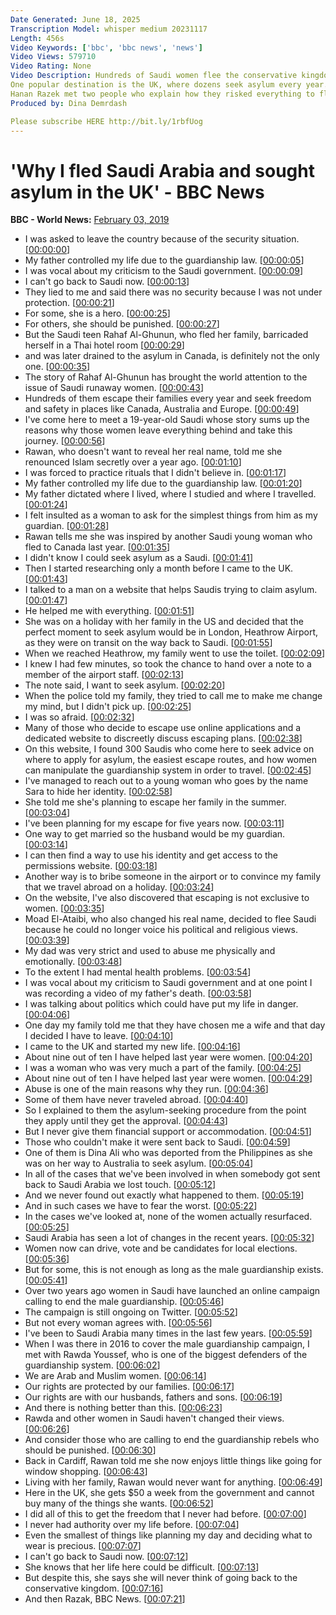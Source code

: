 ```yaml
---
Date Generated: June 18, 2025
Transcription Model: whisper medium 20231117
Length: 456s
Video Keywords: ['bbc', 'bbc news', 'news']
Video Views: 579710
Video Rating: None
Video Description: Hundreds of Saudi women flee the conservative kingdom every year and run away to Western countries over allegations of domestic abuse and oppression back home.
One popular destination is the UK, where dozens seek asylum every year.
Hanan Razek met two people who explain how they risked everything to flee from Saudi Arabia.
Produced by: Dina Demrdash

Please subscribe HERE http://bit.ly/1rbfUog
---
```


# 'Why I fled Saudi Arabia and sought asylum in the UK' - BBC News
**BBC - World News:** [February 03, 2019](https://www.youtube.com/watch?v=MGG7qdCLc98)
*  I was asked to leave the country because of the security situation. [[00:00:00](https://www.youtube.com/watch?v=MGG7qdCLc98&t=0.0s)]
*  My father controlled my life due to the guardianship law. [[00:00:05](https://www.youtube.com/watch?v=MGG7qdCLc98&t=5.0s)]
*  I was vocal about my criticism to the Saudi government. [[00:00:09](https://www.youtube.com/watch?v=MGG7qdCLc98&t=9.0s)]
*  I can't go back to Saudi now. [[00:00:13](https://www.youtube.com/watch?v=MGG7qdCLc98&t=13.0s)]
*  They lied to me and said there was no security because I was not under protection. [[00:00:21](https://www.youtube.com/watch?v=MGG7qdCLc98&t=21.0s)]
*  For some, she is a hero. [[00:00:25](https://www.youtube.com/watch?v=MGG7qdCLc98&t=25.0s)]
*  For others, she should be punished. [[00:00:27](https://www.youtube.com/watch?v=MGG7qdCLc98&t=27.0s)]
*  But the Saudi teen Rahaf Al-Ghunun, who fled her family, barricaded herself in a Thai hotel room [[00:00:29](https://www.youtube.com/watch?v=MGG7qdCLc98&t=29.0s)]
*  and was later drained to the asylum in Canada, is definitely not the only one. [[00:00:35](https://www.youtube.com/watch?v=MGG7qdCLc98&t=35.0s)]
*  The story of Rahaf Al-Ghunun has brought the world attention to the issue of Saudi runaway women. [[00:00:43](https://www.youtube.com/watch?v=MGG7qdCLc98&t=43.0s)]
*  Hundreds of them escape their families every year and seek freedom and safety in places like Canada, Australia and Europe. [[00:00:49](https://www.youtube.com/watch?v=MGG7qdCLc98&t=49.0s)]
*  I've come here to meet a 19-year-old Saudi whose story sums up the reasons why those women leave everything behind and take this journey. [[00:00:56](https://www.youtube.com/watch?v=MGG7qdCLc98&t=56.0s)]
*  Rawan, who doesn't want to reveal her real name, told me she renounced Islam secretly over a year ago. [[00:01:10](https://www.youtube.com/watch?v=MGG7qdCLc98&t=70.0s)]
*  I was forced to practice rituals that I didn't believe in. [[00:01:17](https://www.youtube.com/watch?v=MGG7qdCLc98&t=77.0s)]
*  My father controlled my life due to the guardianship law. [[00:01:20](https://www.youtube.com/watch?v=MGG7qdCLc98&t=80.0s)]
*  My father dictated where I lived, where I studied and where I travelled. [[00:01:24](https://www.youtube.com/watch?v=MGG7qdCLc98&t=84.0s)]
*  I felt insulted as a woman to ask for the simplest things from him as my guardian. [[00:01:28](https://www.youtube.com/watch?v=MGG7qdCLc98&t=88.0s)]
*  Rawan tells me she was inspired by another Saudi young woman who fled to Canada last year. [[00:01:35](https://www.youtube.com/watch?v=MGG7qdCLc98&t=95.0s)]
*  I didn't know I could seek asylum as a Saudi. [[00:01:41](https://www.youtube.com/watch?v=MGG7qdCLc98&t=101.0s)]
*  Then I started researching only a month before I came to the UK. [[00:01:43](https://www.youtube.com/watch?v=MGG7qdCLc98&t=103.0s)]
*  I talked to a man on a website that helps Saudis trying to claim asylum. [[00:01:47](https://www.youtube.com/watch?v=MGG7qdCLc98&t=107.0s)]
*  He helped me with everything. [[00:01:51](https://www.youtube.com/watch?v=MGG7qdCLc98&t=111.0s)]
*  She was on a holiday with her family in the US and decided that the perfect moment to seek asylum would be in London, Heathrow Airport, as they were on transit on the way back to Saudi. [[00:01:55](https://www.youtube.com/watch?v=MGG7qdCLc98&t=115.0s)]
*  When we reached Heathrow, my family went to use the toilet. [[00:02:09](https://www.youtube.com/watch?v=MGG7qdCLc98&t=129.0s)]
*  I knew I had few minutes, so took the chance to hand over a note to a member of the airport staff. [[00:02:13](https://www.youtube.com/watch?v=MGG7qdCLc98&t=133.0s)]
*  The note said, I want to seek asylum. [[00:02:20](https://www.youtube.com/watch?v=MGG7qdCLc98&t=140.0s)]
*  When the police told my family, they tried to call me to make me change my mind, but I didn't pick up. [[00:02:25](https://www.youtube.com/watch?v=MGG7qdCLc98&t=145.0s)]
*  I was so afraid. [[00:02:32](https://www.youtube.com/watch?v=MGG7qdCLc98&t=152.0s)]
*  Many of those who decide to escape use online applications and a dedicated website to discreetly discuss escaping plans. [[00:02:38](https://www.youtube.com/watch?v=MGG7qdCLc98&t=158.0s)]
*  On this website, I found 300 Saudis who come here to seek advice on where to apply for asylum, the easiest escape routes, and how women can manipulate the guardianship system in order to travel. [[00:02:45](https://www.youtube.com/watch?v=MGG7qdCLc98&t=165.0s)]
*  I've managed to reach out to a young woman who goes by the name Sara to hide her identity. [[00:02:58](https://www.youtube.com/watch?v=MGG7qdCLc98&t=178.0s)]
*  She told me she's planning to escape her family in the summer. [[00:03:04](https://www.youtube.com/watch?v=MGG7qdCLc98&t=184.0s)]
*  I've been planning for my escape for five years now. [[00:03:11](https://www.youtube.com/watch?v=MGG7qdCLc98&t=191.0s)]
*  One way to get married so the husband would be my guardian. [[00:03:14](https://www.youtube.com/watch?v=MGG7qdCLc98&t=194.0s)]
*  I can then find a way to use his identity and get access to the permissions website. [[00:03:18](https://www.youtube.com/watch?v=MGG7qdCLc98&t=198.0s)]
*  Another way is to bribe someone in the airport or to convince my family that we travel abroad on a holiday. [[00:03:24](https://www.youtube.com/watch?v=MGG7qdCLc98&t=204.0s)]
*  On the website, I've also discovered that escaping is not exclusive to women. [[00:03:35](https://www.youtube.com/watch?v=MGG7qdCLc98&t=215.0s)]
*  Moad El-Ataibi, who also changed his real name, decided to flee Saudi because he could no longer voice his political and religious views. [[00:03:39](https://www.youtube.com/watch?v=MGG7qdCLc98&t=219.0s)]
*  My dad was very strict and used to abuse me physically and emotionally. [[00:03:48](https://www.youtube.com/watch?v=MGG7qdCLc98&t=228.0s)]
*  To the extent I had mental health problems. [[00:03:54](https://www.youtube.com/watch?v=MGG7qdCLc98&t=234.0s)]
*  I was vocal about my criticism to Saudi government and at one point I was recording a video of my father's death. [[00:03:58](https://www.youtube.com/watch?v=MGG7qdCLc98&t=238.0s)]
*  I was talking about politics which could have put my life in danger. [[00:04:06](https://www.youtube.com/watch?v=MGG7qdCLc98&t=246.0s)]
*  One day my family told me that they have chosen me a wife and that day I decided I have to leave. [[00:04:10](https://www.youtube.com/watch?v=MGG7qdCLc98&t=250.0s)]
*  I came to the UK and started my new life. [[00:04:16](https://www.youtube.com/watch?v=MGG7qdCLc98&t=256.0s)]
*  About nine out of ten I have helped last year were women. [[00:04:20](https://www.youtube.com/watch?v=MGG7qdCLc98&t=260.0s)]
*  I was a woman who was very much a part of the family. [[00:04:25](https://www.youtube.com/watch?v=MGG7qdCLc98&t=265.0s)]
*  About nine out of ten I have helped last year were women. [[00:04:29](https://www.youtube.com/watch?v=MGG7qdCLc98&t=269.0s)]
*  Abuse is one of the main reasons why they run. [[00:04:36](https://www.youtube.com/watch?v=MGG7qdCLc98&t=276.0s)]
*  Some of them have never traveled abroad. [[00:04:40](https://www.youtube.com/watch?v=MGG7qdCLc98&t=280.0s)]
*  So I explained to them the asylum-seeking procedure from the point they apply until they get the approval. [[00:04:43](https://www.youtube.com/watch?v=MGG7qdCLc98&t=283.0s)]
*  But I never give them financial support or accommodation. [[00:04:51](https://www.youtube.com/watch?v=MGG7qdCLc98&t=291.0s)]
*  Those who couldn't make it were sent back to Saudi. [[00:04:59](https://www.youtube.com/watch?v=MGG7qdCLc98&t=299.0s)]
*  One of them is Dina Ali who was deported from the Philippines as she was on her way to Australia to seek asylum. [[00:05:04](https://www.youtube.com/watch?v=MGG7qdCLc98&t=304.0s)]
*  In all of the cases that we've been involved in when somebody got sent back to Saudi Arabia we lost touch. [[00:05:12](https://www.youtube.com/watch?v=MGG7qdCLc98&t=312.0s)]
*  And we never found out exactly what happened to them. [[00:05:19](https://www.youtube.com/watch?v=MGG7qdCLc98&t=319.0s)]
*  And in such cases we have to fear the worst. [[00:05:22](https://www.youtube.com/watch?v=MGG7qdCLc98&t=322.0s)]
*  In the cases we've looked at, none of the women actually resurfaced. [[00:05:25](https://www.youtube.com/watch?v=MGG7qdCLc98&t=325.0s)]
*  Saudi Arabia has seen a lot of changes in the recent years. [[00:05:32](https://www.youtube.com/watch?v=MGG7qdCLc98&t=332.0s)]
*  Women now can drive, vote and be candidates for local elections. [[00:05:36](https://www.youtube.com/watch?v=MGG7qdCLc98&t=336.0s)]
*  But for some, this is not enough as long as the male guardianship exists. [[00:05:41](https://www.youtube.com/watch?v=MGG7qdCLc98&t=341.0s)]
*  Over two years ago women in Saudi have launched an online campaign calling to end the male guardianship. [[00:05:46](https://www.youtube.com/watch?v=MGG7qdCLc98&t=346.0s)]
*  The campaign is still ongoing on Twitter. [[00:05:52](https://www.youtube.com/watch?v=MGG7qdCLc98&t=352.0s)]
*  But not every woman agrees with. [[00:05:56](https://www.youtube.com/watch?v=MGG7qdCLc98&t=356.0s)]
*  I've been to Saudi Arabia many times in the last few years. [[00:05:59](https://www.youtube.com/watch?v=MGG7qdCLc98&t=359.0s)]
*  When I was there in 2016 to cover the male guardianship campaign, I met with Rawda Youssef, who is one of the biggest defenders of the guardianship system. [[00:06:02](https://www.youtube.com/watch?v=MGG7qdCLc98&t=362.0s)]
*  We are Arab and Muslim women. [[00:06:14](https://www.youtube.com/watch?v=MGG7qdCLc98&t=374.0s)]
*  Our rights are protected by our families. [[00:06:17](https://www.youtube.com/watch?v=MGG7qdCLc98&t=377.0s)]
*  Our rights are with our husbands, fathers and sons. [[00:06:19](https://www.youtube.com/watch?v=MGG7qdCLc98&t=379.0s)]
*  And there is nothing better than this. [[00:06:23](https://www.youtube.com/watch?v=MGG7qdCLc98&t=383.0s)]
*  Rawda and other women in Saudi haven't changed their views. [[00:06:26](https://www.youtube.com/watch?v=MGG7qdCLc98&t=386.0s)]
*  And consider those who are calling to end the guardianship rebels who should be punished. [[00:06:30](https://www.youtube.com/watch?v=MGG7qdCLc98&t=390.0s)]
*  Back in Cardiff, Rawan told me she now enjoys little things like going for window shopping. [[00:06:43](https://www.youtube.com/watch?v=MGG7qdCLc98&t=403.0s)]
*  Living with her family, Rawan would never want for anything. [[00:06:49](https://www.youtube.com/watch?v=MGG7qdCLc98&t=409.0s)]
*  Here in the UK, she gets $50 a week from the government and cannot buy many of the things she wants. [[00:06:52](https://www.youtube.com/watch?v=MGG7qdCLc98&t=412.0s)]
*  I did all of this to get the freedom that I never had before. [[00:07:00](https://www.youtube.com/watch?v=MGG7qdCLc98&t=420.0s)]
*  I never had authority over my life before. [[00:07:04](https://www.youtube.com/watch?v=MGG7qdCLc98&t=424.0s)]
*  Even the smallest of things like planning my day and deciding what to wear is precious. [[00:07:07](https://www.youtube.com/watch?v=MGG7qdCLc98&t=427.0s)]
*  I can't go back to Saudi now. [[00:07:12](https://www.youtube.com/watch?v=MGG7qdCLc98&t=432.0s)]
*  She knows that her life here could be difficult. [[00:07:13](https://www.youtube.com/watch?v=MGG7qdCLc98&t=433.0s)]
*  But despite this, she says she will never think of going back to the conservative kingdom. [[00:07:16](https://www.youtube.com/watch?v=MGG7qdCLc98&t=436.0s)]
*  And then Razak, BBC News. [[00:07:21](https://www.youtube.com/watch?v=MGG7qdCLc98&t=441.0s)]
